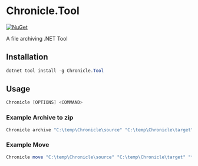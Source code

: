 # Chronicle.Tool

[![NuGet](https://img.shields.io/nuget/v/Chronicle.Tool.svg)](https://www.nuget.org/packages/Chronicle.Tool)

A file archiving .NET Tool

## Installation

```PowerShell
dotnet tool install -g Chronicle.Tool
```

## Usage

```PowerShell
Chronicle [OPTIONS] <COMMAND>
```

### Example Archive to zip

```PowerShell
Chronicle archive "C:\temp\Chronicle\source" "C:\temp\Chronicle\target" "*.log" "LogFiles"
```

### Example Move

```PowerShell
Chronicle move "C:\temp\Chronicle\source" "C:\temp\Chronicle\target" "*.log"
```
